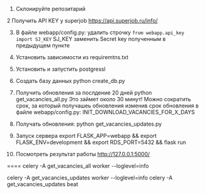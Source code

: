 1. Склонируйте репозитарий

2 Получить API KEY у superjob
https://api.superjob.ru/info/

3. В файле webapp/config.py:
удалить строчку ```from webapp.api_key import SJ_KEY```
SJ_KEY заменить Secret key полученным в предыдущем пункте

4. Установить зависимости из requiremtns.txt

5. Установить и запустить postgressl

6. Создать базу данных
python create_db.py

7. Получить обновления за послдение 20 дней
python get_vacancies_all.py
Это займет около 30 минут! Можно сократить срок, за который получашеь обновления изменив срок обновления в файле webapp/config.py:
INIT_DOWNLOAD_VACANCIES_FOR_X_DAYS

8. Получать обновления:
python get_vacancies_updates.py

9. Запуск сервера
export FLASK_APP=webapp && export FLASK_ENV=development && export RDS_PORT=5432 && flask run

10. Посмотреть результат работы
http://127.0.0.1:5000/

====
celery -A get_vacancies_all worker --loglevel=info

celery -A get_vacancies_updates worker --loglevel=info
celery -A get_vacancies_updates beat